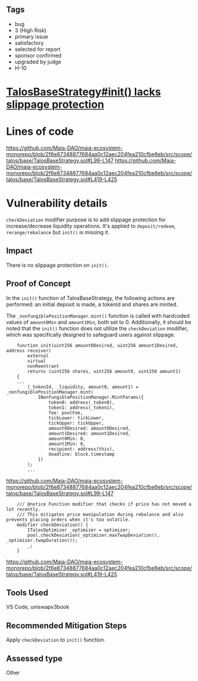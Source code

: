 ## Tags

- bug
- 3 (High Risk)
- primary issue
- satisfactory
- selected for report
- sponsor confirmed
- upgraded by judge
- H-10

# [TalosBaseStrategy#init() lacks slippage protection](https://github.com/code-423n4/2023-05-maia-findings/issues/658) 

# Lines of code

https://github.com/Maia-DAO/maia-ecosystem-monorepo/blob/2f6e87348877684aa0c12aec204fea210cfbe6eb/src/scope/talos/base/TalosBaseStrategy.sol#L99-L147
https://github.com/Maia-DAO/maia-ecosystem-monorepo/blob/2f6e87348877684aa0c12aec204fea210cfbe6eb/src/scope/talos/base/TalosBaseStrategy.sol#L419-L425


# Vulnerability details

`checkDeviation` modifier purpose is to add slippage protection for increase/decrease liquidity operations. It's applied to `deposit/redeem`, `rerange/rebalance`  but `init()` is missing it. 

## Impact
There is no slippage protection on `init()`.

## Proof of Concept

In the `init()` function of TalosBaseStrategy, the following actions are performed: an initial deposit is made, a tokenId and shares are minted. 

The `_nonfungiblePositionManager.mint()` function is called with hardcoded values of `amount0Min` and `amount1Min`, both set to 0. Additionally, it should be noted that the `init()` function does not utilize the `checkDeviation` modifier, which was specifically designed to safeguard users against slippage.


```solidity
    function init(uint256 amount0Desired, uint256 amount1Desired, address receiver)
        external
        virtual
        nonReentrant
        returns (uint256 shares, uint256 amount0, uint256 amount1)
    {
    ...
        (_tokenId, _liquidity, amount0, amount1) = _nonfungiblePositionManager.mint(
            INonfungiblePositionManager.MintParams({
                token0: address(_token0),
                token1: address(_token1),
                fee: poolFee,
                tickLower: tickLower,
                tickUpper: tickUpper,
                amount0Desired: amount0Desired,
                amount1Desired: amount1Desired,
                amount0Min: 0,
                amount1Min: 0,
                recipient: address(this),
                deadline: block.timestamp
            })
        );
        ...
```

https://github.com/Maia-DAO/maia-ecosystem-monorepo/blob/2f6e87348877684aa0c12aec204fea210cfbe6eb/src/scope/talos/base/TalosBaseStrategy.sol#L99-L147

```solidity
    /// @notice Function modifier that checks if price has not moved a lot recently.
    /// This mitigates price manipulation during rebalance and also prevents placing orders when it's too volatile.
    modifier checkDeviation() {
        ITalosOptimizer _optimizer = optimizer;
        pool.checkDeviation(_optimizer.maxTwapDeviation(), _optimizer.twapDuration());
        _;
    }
```

https://github.com/Maia-DAO/maia-ecosystem-monorepo/blob/2f6e87348877684aa0c12aec204fea210cfbe6eb/src/scope/talos/base/TalosBaseStrategy.sol#L419-L425


## Tools Used

VS Code, uniswapv3book

## Recommended Mitigation Steps

Apply `checkDeviation` to `init()` function.


## Assessed type

Other